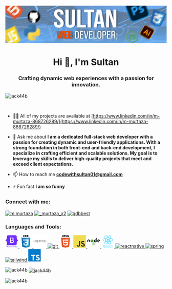 ![logo](https://github.com/sultan-withcode/sultan-withcode/blob/main/banner-7.jpg)
<h1 align="center">Hi 👋, I'm Sultan </h1>
<h3 align="center">Crafting dynamic web experiences with a passion for innovation.</h3>

<p align="left"> <img src="https://komarev.com/ghpvc/?username=jack44b&label=Profile%20views&color=0e75b6&style=flat" alt="jack44b" /> </p>

<p align="left"> <a href="https://twitter.com/" target="blank"><img src="https://img.shields.io/twitter/follow/?logo=twitter&style=for-the-badge" alt="" /></a> </p>

- 👨‍💻 All of my projects are available at [https://www.linkedin.com/in/m-murtaza-868726289/](https://www.linkedin.com/in/m-murtaza-868726289/)

- 💬 Ask me about **I am a dedicated full-stack web developer with a passion for creating dynamic and user-friendly applications. With a strong foundation in both front-end and back-end development, I specialize in crafting efficient and scalable solutions. My goal is to leverage my skills to deliver high-quality projects that meet and exceed client expectations.**

- 📫 How to reach me **codewithsultan01@gmail.com**

- ⚡ Fun fact **I am so funny**

<h3 align="left">Connect with me:</h3>
<p align="left">
<a href="https://linkedin.com/in/m.murtaza" target="blank"><img align="center" src="https://raw.githubusercontent.com/rahuldkjain/github-profile-readme-generator/master/src/images/icons/Social/linked-in-alt.svg" alt="m.murtaza" height="30" width="40" /></a>
<a href="https://instagram.com/_murtaza_x2" target="blank"><img align="center" src="https://raw.githubusercontent.com/rahuldkjain/github-profile-readme-generator/master/src/images/icons/Social/instagram.svg" alt="_murtaza_x2" height="30" width="40" /></a>
<a href="https://www.behance.net/gdbbest" target="blank"><img align="center" src="https://raw.githubusercontent.com/rahuldkjain/github-profile-readme-generator/master/src/images/icons/Social/behance.svg" alt="gdbbest" height="30" width="40" /></a>
</p>

<h3 align="left">Languages and Tools:</h3>
<p align="left"> <a href="https://getbootstrap.com" target="_blank" rel="noreferrer"> <img src="https://raw.githubusercontent.com/devicons/devicon/master/icons/bootstrap/bootstrap-plain-wordmark.svg" alt="bootstrap" width="40" height="40"/> </a> <a href="https://www.w3schools.com/css/" target="_blank" rel="noreferrer"> <img src="https://raw.githubusercontent.com/devicons/devicon/master/icons/css3/css3-original-wordmark.svg" alt="css3" width="40" height="40"/> </a> <a href="https://expressjs.com" target="_blank" rel="noreferrer"> <img src="https://raw.githubusercontent.com/devicons/devicon/master/icons/express/express-original-wordmark.svg" alt="express" width="40" height="40"/> </a> <a href="https://git-scm.com/" target="_blank" rel="noreferrer"> <img src="https://www.vectorlogo.zone/logos/git-scm/git-scm-icon.svg" alt="git" width="40" height="40"/> </a> <a href="https://www.w3.org/html/" target="_blank" rel="noreferrer"> <img src="https://raw.githubusercontent.com/devicons/devicon/master/icons/html5/html5-original-wordmark.svg" alt="html5" width="40" height="40"/> </a> <a href="https://developer.mozilla.org/en-US/docs/Web/JavaScript" target="_blank" rel="noreferrer"> <img src="https://raw.githubusercontent.com/devicons/devicon/master/icons/javascript/javascript-original.svg" alt="javascript" width="40" height="40"/> </a> <a href="https://nodejs.org" target="_blank" rel="noreferrer"> <img src="https://raw.githubusercontent.com/devicons/devicon/master/icons/nodejs/nodejs-original-wordmark.svg" alt="nodejs" width="40" height="40"/> </a> <a href="https://reactjs.org/" target="_blank" rel="noreferrer"> <img src="https://raw.githubusercontent.com/devicons/devicon/master/icons/react/react-original-wordmark.svg" alt="react" width="40" height="40"/> </a> <a href="https://reactnative.dev/" target="_blank" rel="noreferrer"> <img src="https://reactnative.dev/img/header_logo.svg" alt="reactnative" width="40" height="40"/> </a> <a href="https://spring.io/" target="_blank" rel="noreferrer"> <img src="https://www.vectorlogo.zone/logos/springio/springio-icon.svg" alt="spring" width="40" height="40"/> </a> <a href="https://tailwindcss.com/" target="_blank" rel="noreferrer"> <img src="https://www.vectorlogo.zone/logos/tailwindcss/tailwindcss-icon.svg" alt="tailwind" width="40" height="40"/> </a> <a href="https://www.typescriptlang.org/" target="_blank" rel="noreferrer"> <img src="https://raw.githubusercontent.com/devicons/devicon/master/icons/typescript/typescript-original.svg" alt="typescript" width="40" height="40"/> </a> </p>

<p><img align="left" src="https://github-readme-stats.vercel.app/api/top-langs?username=jack44b&show_icons=true&locale=en&layout=compact" alt="jack44b" /></p>

<p>&nbsp;<img align="center" src="https://github-readme-stats.vercel.app/api?username=jack44b&show_icons=true&locale=en" alt="jack44b" /></p>

<p><img align="center" src="https://github-readme-streak-stats.herokuapp.com/?user=jack44b&" alt="jack44b" /></p>
